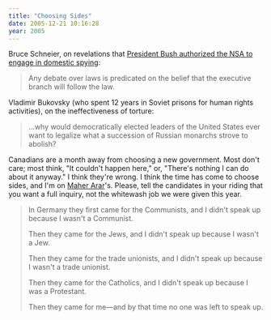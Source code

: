 ```yaml
---
title: "Choosing Sides"
date: 2005-12-21 10:16:28
year: 2005
---
```

<p>Bruce Schneier, on revelations that <a href="http://www.schneier.com/blog/archives/2005/12/the_security_th.html">President Bush authorized the NSA to engage in domestic spying</a>:</p>

<blockquote>
Any debate over laws is predicated on the belief that the
executive branch will follow the law.
</blockquote>

<p>Vladimir Bukovsky (who spent 12 years in Soviet prisons for human
rights activities), on the ineffectiveness of torture:</p>

<blockquote>
…why would democratically elected leaders of the United
States ever want to legalize what a succession of Russian monarchs
strove to abolish?
</blockquote>

<p>Canadians are a month away from choosing a new government.  Most
don't care; most think, "It couldn't happen here," or, "There's
nothing I can do about it anyway."  I think they're wrong.  I think
the time has come to choose sides, and I'm on <a href="http://www.maherarar.ca/">Maher Arar</a>'s.  Please, tell the
candidates in your riding that you want a full inquiry, not the
whitewash job we were given this year.</p>

<blockquote>
<p>In Germany they first came for the Communists, and I didn't speak up because I wasn't a Communist.</p>
<p>Then they came for the Jews, and I didn't speak up because I wasn't a Jew.</p>
<p>Then they came for the trade unionists, and I didn't speak up because I wasn't a trade unionist.</p>
<p>Then they came for the Catholics, and I didn't speak up because I was a Protestant.</p>
<p>Then they came for me—and by that time no one was left to speak up.</p>
</blockquote>
